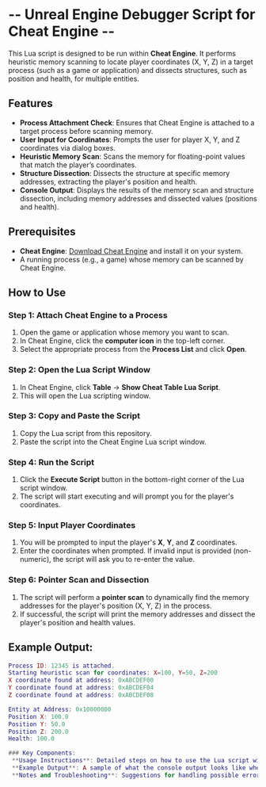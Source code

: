# -- Unreal Engine Debugger Script for Cheat Engine --

This Lua script is designed to be run within **Cheat Engine**. It performs heuristic memory scanning to locate player coordinates (X, Y, Z) in a target process (such as a game or application) and dissects structures, such as position and health, for multiple entities.

## Features

- **Process Attachment Check**: Ensures that Cheat Engine is attached to a target process before scanning memory.
- **User Input for Coordinates**: Prompts the user for player X, Y, and Z coordinates via dialog boxes.
- **Heuristic Memory Scan**: Scans the memory for floating-point values that match the player’s coordinates.
- **Structure Dissection**: Dissects the structure at specific memory addresses, extracting the player's position and health.
- **Console Output**: Displays the results of the memory scan and structure dissection, including memory addresses and dissected values (positions and health).

## Prerequisites

- **Cheat Engine**: [Download Cheat Engine](https://cheatengine.org/) and install it on your system.
- A running process (e.g., a game) whose memory can be scanned by Cheat Engine.

## How to Use

### Step 1: Attach Cheat Engine to a Process

1. Open the game or application whose memory you want to scan.
2. In Cheat Engine, click the **computer icon** in the top-left corner.
3. Select the appropriate process from the **Process List** and click **Open**.

### Step 2: Open the Lua Script Window

1. In Cheat Engine, click **Table** → **Show Cheat Table Lua Script**.
2. This will open the Lua scripting window.

### Step 3: Copy and Paste the Script

1. Copy the Lua script from this repository.
2. Paste the script into the Cheat Engine Lua script window.

### Step 4: Run the Script

1. Click the **Execute Script** button in the bottom-right corner of the Lua script window.
2. The script will start executing and will prompt you for the player's coordinates.

### Step 5: Input Player Coordinates

1. You will be prompted to input the player's **X**, **Y**, and **Z** coordinates.
2. Enter the coordinates when prompted. If invalid input is provided (non-numeric), the script will ask you to re-enter the value.

### Step 6: Pointer Scan and Dissection

1. The script will perform a **pointer scan** to dynamically find the memory addresses for the player's position (X, Y, Z) in the process.
2. If successful, the script will print the memory addresses and dissect the player's position and health values.

## Example Output:
```lua
Process ID: 12345 is attached.
Starting heuristic scan for coordinates: X=100, Y=50, Z=200
X coordinate found at address: 0xABCDEF00
Y coordinate found at address: 0xABCDEF04
Z coordinate found at address: 0xABCDEF08

Entity at Address: 0x10000000
Position X: 100.0
Position Y: 50.0
Position Z: 200.0
Health: 100.0

### Key Components:
 **Usage Instructions**: Detailed steps on how to use the Lua script within Cheat Engine, including how to attach to a process, input coordinates, and run a memory scan.
 **Example Output**: A sample of what the console output looks like when the script successfully locates player coordinates and performs structure dissection.
 **Notes and Troubleshooting**: Suggestions for handling possible errors or issues during the scanning process.
